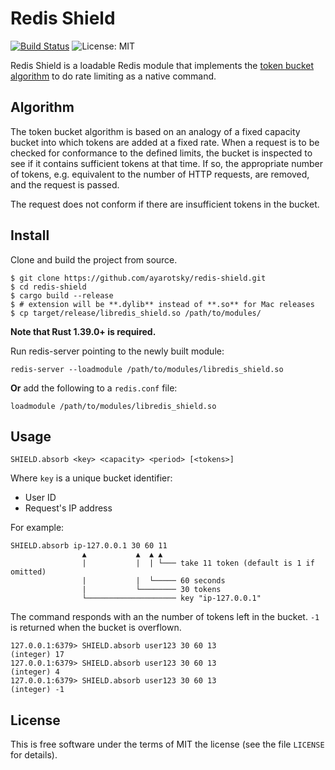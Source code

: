 # Redis Shield

[![Build Status](https://travis-ci.com/ayarotsky/redis-shield.svg?branch=master)](https://travis-ci.com/ayarotsky/redis-shield) ![License: MIT](https://img.shields.io/badge/License-MIT-green.svg)

Redis Shield is a loadable Redis module that implements the
[token bucket algorithm](https://en.wikipedia.org/wiki/Token_bucket)
to do rate limiting as a native command.

## Algorithm

The token bucket algorithm is based on an analogy of a fixed capacity bucket into which
tokens are added at a fixed rate. When a request is to be checked for conformance to
the defined limits, the bucket is inspected to see if it contains sufficient tokens
at that time. If so, the appropriate number of tokens, e.g. equivalent to the number
of HTTP requests, are removed, and the request is passed.

The request does not conform if there are insufficient tokens in the bucket.

## Install

Clone and build the project from source.

    $ git clone https://github.com/ayarotsky/redis-shield.git
    $ cd redis-shield
    $ cargo build --release
    $ # extension will be **.dylib** instead of **.so** for Mac releases
    $ cp target/release/libredis_shield.so /path/to/modules/

**Note that Rust 1.39.0+ is required.**

Run redis-server pointing to the newly built module:

    redis-server --loadmodule /path/to/modules/libredis_shield.so

**Or** add the following to a `redis.conf` file:

    loadmodule /path/to/modules/libredis_shield.so

## Usage

    SHIELD.absorb <key> <capacity> <period> [<tokens>]

Where `key` is a unique bucket identifier:

* User ID
* Request's IP address

For example:

    SHIELD.absorb ip-127.0.0.1 30 60 11
                    ▲           ▲  ▲ ▲
                    |           |  | └─── take 11 token (default is 1 if omitted)
                    |           |  └───── 60 seconds
                    |           └──────── 30 tokens
                    └──────────────────── key "ip-127.0.0.1"

The command responds with an the number of tokens left in the bucket.
`-1` is returned when the bucket is overflown.

    127.0.0.1:6379> SHIELD.absorb user123 30 60 13
    (integer) 17
    127.0.0.1:6379> SHIELD.absorb user123 30 60 13
    (integer) 4
    127.0.0.1:6379> SHIELD.absorb user123 30 60 13
    (integer) -1

## License

This is free software under the terms of MIT the license (see the file
`LICENSE` for details).
